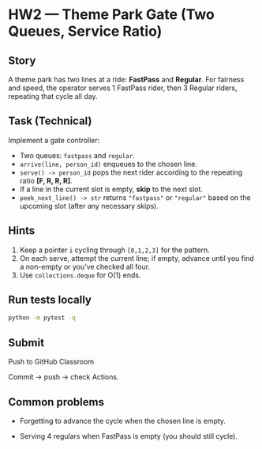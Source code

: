 # HW2 — Theme Park Gate (Two Queues, Service Ratio)

## Story
A theme park has two lines at a ride: **FastPass** and **Regular**. For fairness and speed, the operator serves 1 FastPass rider, then 3 Regular riders, repeating that cycle all day.

## Task (Technical)
Implement a gate controller:
- Two queues: `fastpass` and `regular`.
- `arrive(line, person_id)` enqueues to the chosen line.
- `serve() -> person_id` pops the next rider according to the repeating ratio **[F, R, R, R]**.
- If a line in the current slot is empty, **skip** to the next slot.
- `peek_next_line() -> str` returns `"fastpass"` or `"regular"` based on the upcoming slot (after any necessary skips).

## Hints
1) Keep a pointer `i` cycling through `[0,1,2,3]` for the pattern.
2) On each serve, attempt the current line; if empty, advance until you find a non-empty or you’ve checked all four.
3) Use `collections.deque` for O(1) ends.

## Run tests locally
```bash
python -m pytest -q
```
## Submit
Push to GitHub Classroom

Commit → push → check Actions.

## Common problems
- Forgetting to advance the cycle when the chosen line is empty.

- Serving 4 regulars when FastPass is empty (you should still cycle).